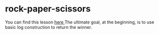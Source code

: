# rock-paper-scissors
You can find this lesson <a href='https://www.theodinproject.com/lessons/foundations-rock-paper-scissors'> here </a>
The ultimate goal, at the beginning, is to use basic log construction to return the winner. 